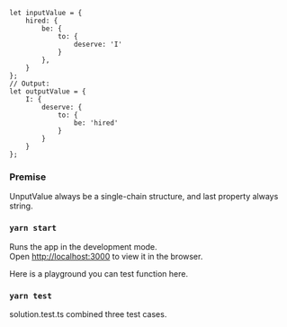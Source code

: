 ```
let inputValue = {
    hired: {
        be: {
            to: {
                deserve: 'I'
            }
        },
    }
};
// Output:
let outputValue = {
    I: {
        deserve: {
            to: {
                be: 'hired'
            }
        }
    }
};
```


### Premise
UnputValue always be a single-chain structure,
and last property always string.

### `yarn start`

Runs the app in the development mode.<br />
Open [http://localhost:3000](http://localhost:3000) to view it in the browser.

Here is a playground you can test function here.

### `yarn test`

solution.test.ts combined three test cases.
